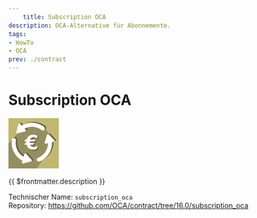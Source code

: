 ```yaml
---
	title: Subscription OCA
description: OCA-Alternative für Abonnemente.
tags:
- HowTo
- OCA
prev: ./contract
---
```

# Subscription OCA
![](attachments/oca_icons_subscription_oca.png)

{{ $frontmatter.description }}

Technischer Name: `subscription_oca`\
Repository: <https://github.com/OCA/contract/tree/16.0/subscription_oca>